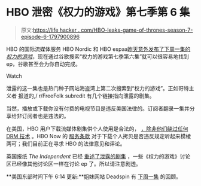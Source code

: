 # HBO 泄密《权力的游戏》第七季第 6 集

> 原文:[https://life hacker . com/HBO-leaks-game-of-thrones-season-7-episode-6-1797900896](https://lifehacker.com/hbo-leaks-game-of-thrones-season-7-episode-6-1797900896)

HBO 的国际流媒体服务 HBO Nordic 和 HBO espaa[昨天意外发布了下周一集的*权力的游戏*](http://gizmodo.com/hbo-owns-itself-in-latest-game-of-thrones-leak-1797890701)，现在通过谷歌搜索“权力的游戏第七季第六集”就可以很容易地找到 ep，谷歌甚至会为你自动完成。

Watch

泄露的这一集也是热门种子网站海盗湾上第二次搜索到“权力的游戏”。正如哥特主义者 报道的,/ r/FreeFolk subredit 有几个链接指向泄露的剧集。

当然，播放或下载你没有付费的电视节目是违反美国法律的。订阅者翻录一集并分享给非订阅者也是违法的。

在美国，HBO 用户下载流媒体剧集供个人使用是合法的， [，除非他们绕过任何 DRM 技术](http://lifehacker.com/is-it-legal-to-rip-a-dvd-that-i-own-5978326#_ga=2.177938853.1263597711.1502718840-1297080755.1497980211) 。HBO Now 的 [服务条款](https://play.hbonow.com/terms) 对于下载个人拷贝是否违反规定听起来模棱两可；我们目前正在寻求 HBO 的法律意见和评论。

英国报纸 *The Independent* 已经 [重述了泄露的剧集](http://www.independent.co.uk/arts-entertainment/tv/news/game-of-thrones-season-7-episode-6-which-dragon-died-drogon-viserion-rhaegal-daenerys-ice-spoilers-a7896111.html) ，一些《权力的游戏》讨论区已经像其他讨论区一样在讨论 ep 了。所以请注意剧透。

**美国东部时间下午 6:14 更新:**姐妹网站 Deadspin 有 [下周一集](http://theconcourse.deadspin.com/heres-everything-that-happens-in-the-latest-leaked-epis-1797907926) 的回顾。